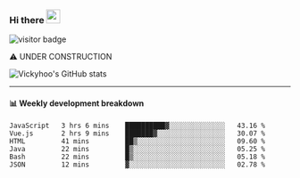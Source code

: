 ### Hi there <a href="https://www.gautamkrishnar.com/"><img src="https://media.giphy.com/media/hvRJCLFzcasrR4ia7z/giphy.gif" width="25px"></a>

![visitor badge](https://visitor-badge.glitch.me/badge?page_id=vickyhoo.vickyhoo&left_color=black&right_color=cornflowerblue)

⚠️ UNDER CONSTRUCTION

![Vickyhoo's GitHub stats](https://github-readme-stats.vercel.app/api?username=vickyhoo&theme=react&show_icons=true&count_private=true)

---

#### :bar_chart: Weekly development breakdown

<!--START_SECTION:waka-->

```text
JavaScript   3 hrs 6 mins    ██████████▓░░░░░░░░░░░░░░   43.16 %
Vue.js       2 hrs 9 mins    ███████▓░░░░░░░░░░░░░░░░░   30.07 %
HTML         41 mins         ██▒░░░░░░░░░░░░░░░░░░░░░░   09.60 %
Java         22 mins         █▒░░░░░░░░░░░░░░░░░░░░░░░   05.25 %
Bash         22 mins         █▒░░░░░░░░░░░░░░░░░░░░░░░   05.18 %
JSON         12 mins         ▓░░░░░░░░░░░░░░░░░░░░░░░░   02.78 %
```

<!--END_SECTION:waka-->


<!--
**vickyhoo/vickyhoo** is a ✨ _special_ ✨ repository because its `README.md` (this file) appears on your GitHub profile.

Here are some ideas to get you started:

- 🔭 I’m currently working on ...
- 🌱 I’m currently learning ...
- 👯 I’m looking to collaborate on ...
- 🤔 I’m looking for help with ...
- 💬 Ask me about ...
- 📫 How to reach me: ...
- 😄 Pronouns: ...
- ⚡ Fun fact: ...
-->
